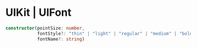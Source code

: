 # UIKit | UIFont

```typescript
constructor(pointSize: number, 
            fontStyle?: "thin" | "light" | "regular" | "medium" | "bold" | "heavy" | "black" | "italic",
            fontName?: string)
```
